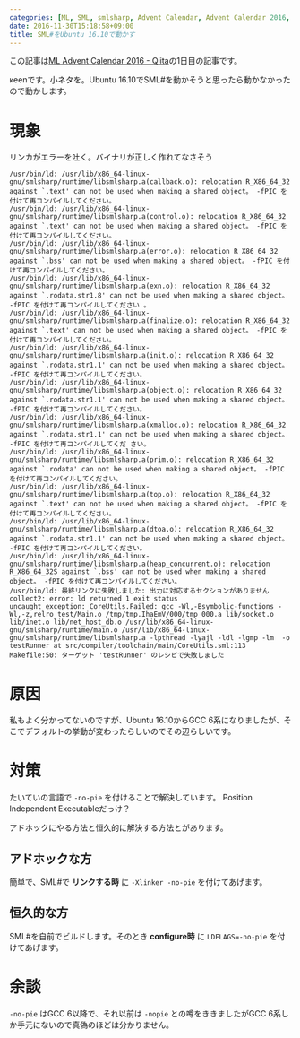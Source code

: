 ```yaml
---
categories: [ML, SML, smlsharp, Advent Calendar, Advent Calendar 2016, ML Advent Calendar]
date: 2016-11-30T15:18:58+09:00
title: SML#をUbuntu 16.10で動かす
---
```


この記事は[ML Advent Calendar 2016 - Qiita](http://qiita.com/advent-calendar/2016/ml)の1日目の記事です。

κeenです。小ネタを。Ubuntu 16.10でSML#を動かそうと思ったら動かなかったので動かします。

<!--more-->

# 現象

リンカがエラーを吐く。バイナリが正しく作れてなさそう


```
/usr/bin/ld: /usr/lib/x86_64-linux-gnu/smlsharp/runtime/libsmlsharp.a(callback.o): relocation R_X86_64_32 against `.text' can not be used when making a shared object。 -fPIC を付けて再コンパイルしてください。
/usr/bin/ld: /usr/lib/x86_64-linux-gnu/smlsharp/runtime/libsmlsharp.a(control.o): relocation R_X86_64_32 against `.text' can not be used when making a shared object。 -fPIC を付けて再コンパイルしてください。
/usr/bin/ld: /usr/lib/x86_64-linux-gnu/smlsharp/runtime/libsmlsharp.a(error.o): relocation R_X86_64_32 against `.bss' can not be used when making a shared object。 -fPIC を付けて再コンパイルしてください。
/usr/bin/ld: /usr/lib/x86_64-linux-gnu/smlsharp/runtime/libsmlsharp.a(exn.o): relocation R_X86_64_32 against `.rodata.str1.8' can not be used when making a shared object。 -fPIC を付けて再コンパイルしてください 。
/usr/bin/ld: /usr/lib/x86_64-linux-gnu/smlsharp/runtime/libsmlsharp.a(finalize.o): relocation R_X86_64_32 against `.text' can not be used when making a shared object。 -fPIC を付けて再コンパイルしてください。
/usr/bin/ld: /usr/lib/x86_64-linux-gnu/smlsharp/runtime/libsmlsharp.a(init.o): relocation R_X86_64_32 against `.rodata.str1.1' can not be used when making a shared object。 -fPIC を付けて再コンパイルしてください。
/usr/bin/ld: /usr/lib/x86_64-linux-gnu/smlsharp/runtime/libsmlsharp.a(object.o): relocation R_X86_64_32 against `.rodata.str1.1' can not be used when making a shared object。 -fPIC を付けて再コンパイルしてください。
/usr/bin/ld: /usr/lib/x86_64-linux-gnu/smlsharp/runtime/libsmlsharp.a(xmalloc.o): relocation R_X86_64_32 against `.rodata.str1.1' can not be used when making a shared object。 -fPIC を付けて再コンパイルしてくだ さい。
/usr/bin/ld: /usr/lib/x86_64-linux-gnu/smlsharp/runtime/libsmlsharp.a(prim.o): relocation R_X86_64_32 against `.rodata' can not be used when making a shared object。 -fPIC を付けて再コンパイルしてください。
/usr/bin/ld: /usr/lib/x86_64-linux-gnu/smlsharp/runtime/libsmlsharp.a(top.o): relocation R_X86_64_32 against `.text' can not be used when making a shared object。 -fPIC を付けて再コンパイルしてください。
/usr/bin/ld: /usr/lib/x86_64-linux-gnu/smlsharp/runtime/libsmlsharp.a(dtoa.o): relocation R_X86_64_32 against `.rodata.str1.1' can not be used when making a shared object。 -fPIC を付けて再コンパイルしてください。
/usr/bin/ld: /usr/lib/x86_64-linux-gnu/smlsharp/runtime/libsmlsharp.a(heap_concurrent.o): relocation R_X86_64_32S against `.bss' can not be used when making a shared object。 -fPIC を付けて再コンパイルしてください。
/usr/bin/ld: 最終リンクに失敗しました: 出力に対応するセクションがありません
collect2: error: ld returned 1 exit status
uncaught exception: CoreUtils.Failed: gcc -Wl,-Bsymbolic-functions -Wl,-z,relro test/Main.o /tmp/tmp.IhaEmV/000/tmp_000.a lib/socket.o lib/inet.o lib/net_host_db.o /usr/lib/x86_64-linux-gnu/smlsharp/runtime/main.o /usr/lib/x86_64-linux-gnu/smlsharp/runtime/libsmlsharp.a -lpthread -lyajl -ldl -lgmp -lm  -o testRunner at src/compiler/toolchain/main/CoreUtils.sml:113
Makefile:50: ターゲット 'testRunner' のレシピで失敗しました
```

# 原因
私もよく分かってないのですが、Ubuntu 16.10からGCC 6系になりましたが、そこでデフォルトの挙動が変わったらしいのでその辺らしいです。

# 対策
たいていの言語で `-no-pie` を付けることで解決しています。 Position Independent Executableだっけ？

アドホックにやる方法と恒久的に解決する方法とがあります。

## アドホックな方

簡単で、SML#で **リンクする時** に `-Xlinker -no-pie` を付けてあげます。

## 恒久的な方

SML#を自前でビルドします。そのとき **configure時** に `LDFLAGS=-no-pie` を付けてあげます。

# 余談

`-no-pie` はGCC 6以降で、それ以前は `-nopie` との噂をききましたがGCC 6系しか手元にないので真偽のほどは分かりません。
